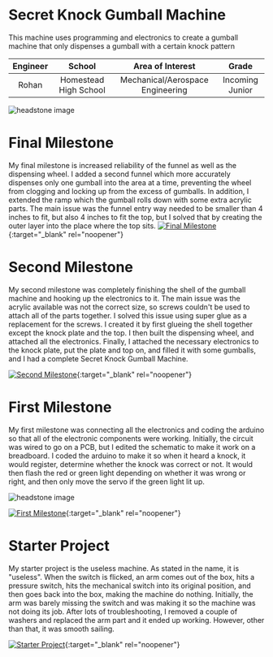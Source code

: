 ﻿# Secret Knock Gumball Machine
This machine uses programming and electronics to create a gumball machine that only dispenses a gumball with a certain knock pattern

| **Engineer** | **School** | **Area of Interest** | **Grade** |
|:--:|:--:|:--:|:--:|
| Rohan | Homestead High School | Mechanical/Aerospace Engineering | Incoming Junior

![headstone image](https://lh3.googleusercontent.com/pw/AM-JKLVnnP7sI6LzxgDa8Y0KXO7RgNxbgnI6-feQFFb5hWKyFV1nyY6iZ34TMninLdIXaLCwo6SlBs2b-fHBt8jr8aFRCoqPc6Q2TZyh-ec4eoRcXKH4qwqcrknia2Dub9lUxmVGy_R6C5O36TFbXlUo5nQa=s1568-no?authuser=0) 

# Final Milestone
My final milestone is increased reliability of the funnel as well as the dispensing wheel. I added a second funnel which more accurately dispenses only one gumball into the area at a time, preventing the wheel from clogging and locking up from the excess of gumballs. In addition, I extended the ramp which the gumball rolls down with some extra acrylic parts. The main issue was the funnel entry way needed to be smaller than 4 inches to fit, but also 4 inches to fit the top, but I solved that by creating the outer layer into the place where the top sits.
[![Final Milestone](https://res.cloudinary.com/marcomontalbano/image/upload/v1612573869/video_to_markdown/images/youtube--F7M7imOVGug-c05b58ac6eb4c4700831b2b3070cd403.jpg )](https://www.youtube.com/watch?v=F7M7imOVGug&feature=emb_logo "Final Milestone"){:target="_blank" rel="noopener"}

# Second Milestone
My second milestone was completely finishing the shell of the gumball machine and hooking up the electronics to it. The main issue was the acrylic available was not the correct size, so screws couldn't be used to attach all of the parts together. I solved this issue using super glue as a replacement for the screws. I created it by first glueing the shell together except the knock plate and the top. I then built the dispensing wheel, and attached all the electronics. Finally, I attached the necessary electronics to the knock plate, put the plate and top on, and filled it with some gumballs, and I had a complete Secret Knock Gumball Machine.

[![Second Milestone](https://i3.ytimg.com/vi/yh3NVeD6hfI/maxresdefault.jpg)](https://www.youtube.com/watch?v=yh3NVeD6hfI "Second Milestone"){:target="_blank" rel="noopener"}

# First Milestone
  
My first milestone was connecting all the electronics and coding the arduino so that all of the electronic components were working. Initially, the circuit was wired to go on a PCB, but I edited the schematic to make it work on a breadboard. I coded the arduino to make it so when it heard a knock, it would register, determine whether the knock was correct or not. It would then flash the red or green light depending on whether it was wrong or right, and then only move the servo if the green light lit up.

![headstone image](https://lh3.googleusercontent.com/F_YFZiR5rrqeGPauoPcu_eZfzBgUWKYm7tD5UvX-AOJaUeW08X_v_Eu25w2upWJJWmhDF_5qKU3WqzJUc9v-K0BCkmJ6sPpI2bdOuOb3_ReNp7lLOr05iBx3G2wbMlrCYKL0flQLgMBf0OVZXIgaLWAP4o3uzqQpVWeUlLLsmjJAZK9bErbNArUBVgTOWHvR86pd43Kr-ptbJzKUaInbXjHKw2i8VrUnPIqqIodSGfl90CrLW6UdGsiouMMjvlxkW19DFxRLC-wsGQLeIHNF5RWOLlZURM_09BgHn8fUHwQjRZOawPzRW0DBKGthjc7oJ_WRJPDcci4oGyEeEfUV9rJUwBoYOZG2NiVkCl_79fH82tcM3begp4GNzvtmVXwbRAJVilHPB-PMkduSO6KnUSdcQQ7qVbC2IF_zfHKK5Vww-0faYRB7qawIaO6Efcab_cvuFvKvBwvbs8kUm7mvPF6cfsFAN5Db5vCLQTWKtcrB7r7472BvYxhF7Vg7l5_BFgPHfiTnyBlLOXQJADaXCkD-LaMR3zUcAjaBX9AuccNAb0mW9L2FALmdMicbrb3lIpgXsmM1qwT6g_W4exE7F-1x60v2Sg1Rn3eWuOEfohzfXDoK4hWL6BLmLZb5nTi27-HX2JZSWu1J3dmBWbP7MrwDCNRe9fzZiNIsolR_Ixxxe8CG7TcoRpVtMr7SpRh9YZiIsAUE7e4F8R2CcSt1PwsLCxG9ZE93uuMKBs738vpbcLvcMnZSQO2pTvrsO9fiX3pAK_otSKrX5Q7vp_jhbFSLhwK9b4uPRK2oGBEfwmv-PSt3G0FHjiyvLjo1jr_JuUNMMkFoYPTScIDwfC0tPgtcPZKFVFgMNegV50PTOQ=w1656-h1138-no?authuser=0) 

[![First Milestone](https://i3.ytimg.com/vi/qrvOzOxq7X4/maxresdefault.jpg)](https://www.youtube.com/watch?v=qrvOzOxq7X4 "First Milestone"){:target="_blank" rel="noopener"}

# Starter Project
My starter project is the useless machine. As stated in the name, it is "useless". When the switch is flicked, an arm comes out of the box, hits a pressure switch, hits the mechanical switch into its original position, and then goes back into the box, making the machine do nothing. Initially, the arm was barely missing the switch and was making it so the machine was not doing its job. After lots of troubleshooting, I removed a couple of washers and replaced the arm part and it ended up working. However, other than that, it was smooth sailing.

[![Starter Project](https://i3.ytimg.com/vi/fU5rxLO-P5s/maxresdefault.jpg)](https://www.youtube.com/watch?v=fU5rxLO-P5s "Starter Project"){:target="_blank" rel="noopener"}

